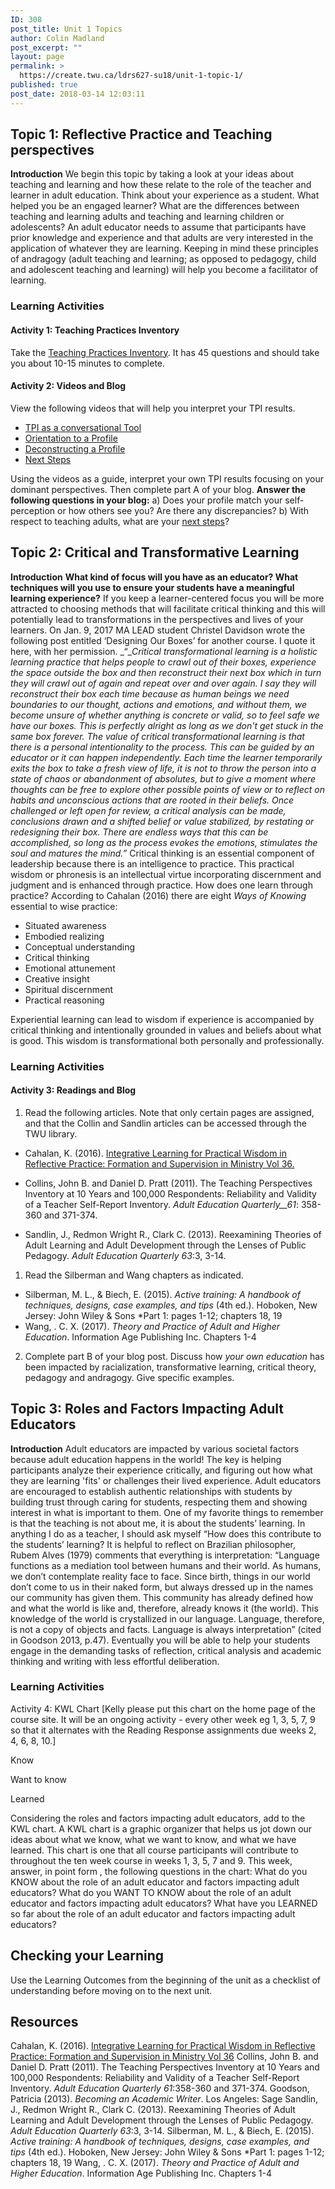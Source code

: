 ```yaml
---
ID: 308
post_title: Unit 1 Topics
author: Colin Madland
post_excerpt: ""
layout: page
permalink: >
  https://create.twu.ca/ldrs627-su18/unit-1-topic-1/
published: true
post_date: 2018-03-14 12:03:11
---
```

## Topic 1: Reflective Practice and Teaching perspectives

**Introduction** We begin this topic by taking a look at your ideas about teaching and learning and how these relate to the role of the teacher and learner in adult education. Think about your experience as a student. What helped you be an engaged learner? What are the differences between teaching and learning adults and teaching and learning children or adolescents? An adult educator needs to assume that participants have prior knowledge and experience and that adults are very interested in the application of whatever they are learning. Keeping in mind these principles of andragogy (adult teaching and learning; as opposed to pedagogy, child and adolescent teaching and learning) will help you become a facilitator of learning.

### Learning Activities

#### Activity 1: Teaching Practices Inventory

Take the [Teaching Practices Inventory](http://www.teachingperspectives.com/tpi/). It has 45 questions and should take you about 10-15 minutes to complete.

#### Activity 2: Videos and Blog

View the following videos that will help you interpret your TPI results.

* [TPI as a conversational Tool](http://youtu.be/9GN7nN6YnXg)
* [Orientation to a Profile](http://youtu.be/1oz1oPE34OM)
* [Deconstructing a Profile](http://youtu.be/EHy76iHn3Ls)
* [Next Steps](http://youtu.be/4IB7OhP6k28)

Using the videos as a guide, interpret your own TPI results focusing on your dominant perspectives. Then complete part A of your blog. **Answer the following questions in your blog:** a) Does your profile match your self-perception or how others see you? Are there any discrepancies? b) With respect to teaching adults, what are your [next steps](https://learn.twu.ca/mod/url/view.php?id=36727)?

## Topic 2: Critical and Transformative Learning

**Introduction** **What kind of focus will you have as an educator? What techniques will you use to ensure your students have a meaningful learning experience?** If you keep a learner-centered focus you will be more attracted to choosing methods that will facilitate critical thinking and this will potentially lead to transformations in the perspectives and lives of your learners. On Jan. 9, 2017 MA LEAD student Christel Davidson wrote the following post entitled ‘Designing Our Boxes’ for another course. I quote it here, with her permission. _“__Critical transformational learning is a holistic learning practice that helps people to crawl out of their boxes, experience the space outside the box and then reconstruct their next box which in turn they will crawl out of again and repeat over and over again. I say they will reconstruct their box each time because as human beings we need boundaries to our thought, actions and emotions, and without them, we become unsure of whether anything is concrete or valid, so to feel safe we have our boxes. This is perfectly alright as long as we don't get stuck in the same box forever._ _The value of critical transformational learning is that there is a personal intentionality to the process. This can be guided by an educator or it can happen independently. Each time the learner temporarily exits the box to take a fresh view of life, it is not to throw the person into a state of chaos or abandonment of absolutes, but to give a moment where thoughts can be free to explore other possible points of view or to reflect on habits and unconscious actions that are rooted in their beliefs. Once challenged or left open for review, a critical analysis can be made, conclusions drawn and a shifted belief or value stabilized, by restating or redesigning their box._ _There are endless ways that this can be accomplished, so long as the process evokes the emotions, stimulates the soul and matures the mind.”_ Critical thinking is an essential component of leadership because there is an intelligence to practice. This practical wisdom or phronesis is an intellectual virtue incorporating discernment and judgment and is enhanced through practice. How does one learn through practice? According to Cahalan (2016) there are eight _Ways_ _of_ _Knowing_ essential to wise practice:

* Situated awareness
* Embodied realizing
* Conceptual understanding
* Critical thinking
* Emotional attunement
* Creative insight
* Spiritual discernment
* Practical reasoning

Experiential learning can lead to wisdom if experience is accompanied by critical thinking and intentionally grounded in values and beliefs about what is good. This wisdom is transformational both personally and professionally.

### Learning Activities

#### Activity 3: Readings and Blog

1. Read the following articles. Note that only certain pages are assigned, and that the Collin and Sandlin articles can be accessed through the TWU library.

* Cahalan, K. (2016). [Integrative Learning for Practical Wisdom in Reflective Practice: Formation and Supervision in Ministry Vol 36.](http://journals.sfu.ca/rpfs/index.php/rpfs/article/download/452/438)

* Collins, John B. and Daniel D. Pratt (2011). The Teaching Perspectives Inventory at 10 Years and 100,000 Respondents: Reliability and Validity of a Teacher Self-Report Inventory. _Adult Education Quarterly__61_: 358-360 and 371-374.

* Sandlin, J., Redmon Wright R., Clark C. (2013). Reexamining Theories of Adult Learning and Adult Development through the Lenses of Public Pedagogy. _Adult Education Quarterly 63_:3, 3-14.

1. Read the Silberman and Wang chapters as indicated.

* Silberman, M. L., &amp; Biech, E. (2015). _Active training: A handbook of techniques, designs, case examples, and tips_ (4th ed.). Hoboken, New Jersey: John Wiley &amp; Sons *Part 1: pages 1-12; chapters 18, 19
* Wang, . C. X. (2017). _Theory and Practice of Adult and Higher Education_. Information Age Publishing Inc. Chapters 1-4

2. Complete part B of your blog post. Discuss how _your own education_ has been impacted by racialization, transformative learning, critical theory, pedagogy and andragogy. Give specific examples.

## Topic 3: Roles and Factors Impacting Adult Educators

**Introduction** Adult educators are impacted by various societal factors because adult education happens in the world! The key is helping participants analyze their experience critically, and figuring out how what they are learning 'fits' or challenges their lived experience. Adult educators are encouraged to establish authentic relationships with students by building trust through caring for students, respecting them and showing interest in what is important to them. One of my favorite things to remember is that the teaching is not about me, it is about the students’ learning. In anything I do as a teacher, I should ask myself “How does this contribute to the students’ learning? It is helpful to reflect on Brazilian philosopher, Rubem Alves (1979) comments that everything is interpretation: “Language functions as a mediation tool between humans and their world. As humans, we don’t contemplate reality face to face. Since birth, things in our world don’t come to us in their naked form, but always dressed up in the names our community has given them. This community has already defined how and what the world is like and, therefore, already knows it (the world). This knowledge of the world is crystallized in our language. Language, therefore, is not a copy of objects and facts. Language is always interpretation” (cited in Goodson 2013, p.47). Eventually you will be able to help your students engage in the demanding tasks of reflection, critical analysis and academic thinking and writing with less effortful deliberation.

### Learning Activities

Activity 4: KWL Chart [Kelly please put this chart on the home page of the course site. It will be an ongoing activity - every other week eg 1, 3, 5, 7, 9 so that it alternates with the Reading Response assignments due weeks 2, 4, 6, 8, 10.]

Know

Want to know

Learned

Considering the roles and factors impacting adult educators, add to the KWL chart. A KWL chart is a graphic organizer that helps us jot down our ideas about what we know, what we want to know, and what we have learned. This chart is one that all course participants will contribute to throughout the ten week course in weeks 1, 3, 5, 7 and 9. This week, answer, in point form , the following questions in the chart: What do you KNOW about the role of an adult educator and factors impacting adult educators? What do you WANT TO KNOW about the role of an adult educator and factors impacting adult educators? What have you LEARNED so far about the role of an adult educator and factors impacting adult educators?

## Checking your Learning

Use the Learning Outcomes from the beginning of the unit as a checklist of understanding before moving on to the next unit.

## Resources

Cahalan, K. (2016). [Integrative Learning for Practical Wisdom in Reflective Practice: Formation and Supervision in Ministry Vol 36](http://journals.sfu.ca/rpfs/index.php/rpfs/article/view/452) Collins, John B. and Daniel D. Pratt (2011). The Teaching Perspectives Inventory at 10 Years and 100,000 Respondents: Reliability and Validity of a Teacher Self-Report Inventory. _Adult Education Quarterly_ _61_:358-360 and 371-374. Goodson, Patricia (2013). _Becoming an Academic Writer_. Los Angeles: Sage Sandlin, J., Redmon Wright R., Clark C. (2013). Reexamining Theories of Adult Learning and Adult Development through the Lenses of Public Pedagogy. _Adult Education Quarterly 63_:3, 3-14. Silberman, M. L., &amp; Biech, E. (2015). _Active training: A handbook of techniques, designs, case examples, and tips_ (4th ed.). Hoboken, New Jersey: John Wiley &amp; Sons *Part 1: pages 1-12; chapters 18, 19 Wang, . C. X. (2017). _Theory and Practice of Adult and Higher Education_. Information Age Publishing Inc. Chapters 1-4

&nbsp;